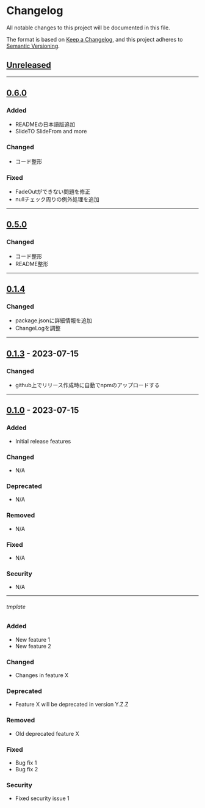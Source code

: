 # Changelog

All notable changes to this project will be documented in this file.

The format is based on [Keep a Changelog](https://keepachangelog.com/en/1.0.0/),
and this project adheres to [Semantic Versioning](https://semver.org/spec/v2.0.0.html).

## [Unreleased]



---
## [0.6.0]

### Added
- READMEの日本語版追加
- SlideTO SlideFrom and more

### Changed
- コード整形

### Fixed
- FadeOutができない問題を修正
- nullチェック周りの例外処理を追加
---
## [0.5.0]

### Changed
- コード整形
- README整形
---

## [0.1.4]

### Changed
- package.jsonに詳細情報を追加
- ChangeLogを調整

---
## [0.1.3] - 2023-07-15

### Changed
- github上でリリース作成時に自動でnpmのアップロードする
---
## [0.1.0] - 2023-07-15

### Added
- Initial release features

### Changed
- N/A

### Deprecated
- N/A

### Removed
- N/A

### Fixed
- N/A

### Security
- N/A

---
###### tmplate

### Added
- New feature 1
- New feature 2

### Changed
- Changes in feature X

### Deprecated
- Feature X will be deprecated in version Y.Z.Z

### Removed
- Old deprecated feature X

### Fixed
- Bug fix 1
- Bug fix 2

### Security
- Fixed security issue 1

[Unreleased]: https://github.com/Matuyuhi/AnimationPro/compare/v0.6.0...HEAD
[0.1.0]: https://github.com/Matuyuhi/AnimationPro/releases/tag/v0.1
[0.1.3]: https://github.com/Matuyuhi/AnimationPro/releases/tag/v0.1.3
[0.1.4]: https://github.com/Matuyuhi/AnimationPro/releases/tag/v0.1.4
[0.5.0]: https://github.com/Matuyuhi/AnimationPro/releases/tag/v0.5.0
[0.6.0]: https://github.com/Matuyuhi/AnimationPro/releases/tag/v0.6.0
